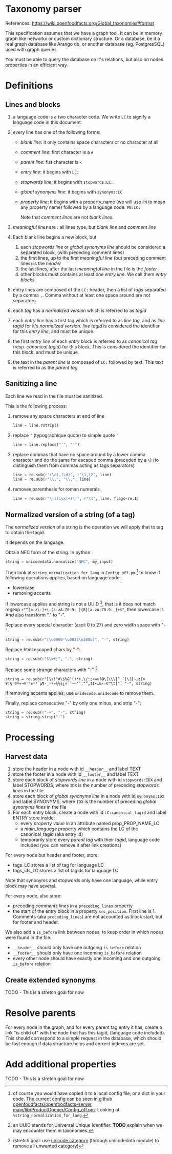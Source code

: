 # Taxonomy parser

References: https://wiki.openfoodfacts.org/Global_taxonomies#format

This specification assumes that we have a graph tool.
It can be in memory graph like networkx or custom dictionary structure.
Or a database, be it a real graph database like Arango db, or another database (eg. PostgresSQL) used with graph queries.

You must be able to query the database on it's relations, but also on nodes properties in an efficient way.

# Definitions

## Lines and blocks

1. a language code is a two character code. We write `LC` to signify a language code in this document.
1. every line has one of the following forms:

   - _blank line_: it only contains space characters or no character at all
   - _comment line_: first character is a `#`
   - _parent line_: fist character is `<`
   - _entry line_: it begins with `LC:`
   - _stopwords line_: it begins with `stopwords:LC:`
   - _global synonyms line_: it begins with `synonyms:LC`
   - _property line_: it begins with a property_name
     (we will use `PN` to mean any property name)
     followed by a language code: `PN:LC:`

     Note that _comment lines_ are not _blank lines_.

1. _meaningful lines_ are : all lines type,
   but _blank line_ and _comment line_
1. Each blank line begins a new block, but
   1. each _stopwords line_ or _global synonyms line_
      should be considered a separated block,
      (with preceding comment lines)
   1. the first lines, up to the first _meaningful line_
      (but preceding comment lines) is the _header_
   1. the last lines, after the last _meaningful line_ in the file
      is the _footer_
   1. other blocks must contains at least one _entry line_.
      We call them _entry blocks_
1. entry lines are composed of the `LC:` header,
   then a list of _tags_ separated by a comma `,`.
   Comma without at least one space around are not separators.
1. each _tag_ has a _normalized version_ which is referred to as _tagid_
1. each _entry line_ has a first tag which is referred to as _line tag_,
   and as _line tagid_ for it's _normalized version_.
   _line tagid_ is considered the identifier for this _entry line_,
   and must be unique.
1. the first _entry line_ of each _entry block_
   is referred to as _canonical tag_ (resp. _canonical tagid_)
   for this block.
   This is considered the identifier for this block, and must be unique.
1. the text in the _parent line_ is composed of `LC:` followed by text.
   This text is referred to as the _parent tag_

## Sanitizing a line

Each line we read in the file must be sanitized.

This is the following process:

1. remove any space characters at end of line
   ```python
   line = line.rstrip()
   ```
1. replace `’` (typographique quote) to simple quote `'`
   ```python
   line = line.replace("’", "'")
   ```
1. replace commas that have no space around by a lower comma character
   and do the same for escaped comma (preceded by a `\`)
   (to distinguish them from commas acting as tags separators)
   ```python
   line = re.sub(r"(\d),(\d)", r"\1‚\2", line)
   line = re.sub(r"\\,", "\\‚", line)
   ```
1. removes parenthesis for roman numerals
   ```python
   line = re.sub(r"\(([ivx]+)\)", r"\1", line, flags=re.I)
   ```

## Normalized version of a string (of a tag)

The _normalized version_ of a string is the operation
we will apply that to tag to obtain the tagid.

It depends on the language.

Obtain NFC form of the string. In python:

```python
string = unicodedata.normalize("NFC", my_input)
```

Then look at `string_normalization_for_lang` in `Config_off.pm` [^string_config]
to know if following operations applies, based on language code:

- lowercase
- removing accents

If lowercase applies and string is not a UUID [^uuid], that is it does not match regexp `r"^[a-z\-]+\.[a-zA-Z0-9-_]{8}[a-zA-Z0-9-_]+$"`,
then lowercase it. And also transform "." to "-".

Replace every special character (ascii 0 to 27) and zero width space with "-":

```python
string = re.sub(r"[\u0000-\u0027\u200b]", "-", string)
```

Replace html escaped chars by "-":

```python
string = re.sub(r"&\w+;", "-", string)
```

Replace some strange characters with "-" [^stretch_weird_chars]:

```
string = re.sub(r"[\s!"#\$%&'()*+,\/:;<=>?@\[\\\]^_`{\|}~¡¢£¤¥¦§¨©ª«¬®¯°±²³´µ¶·¸¹º»¼½¾¿×ˆ˜–—‘’‚“”„†‡•…‰‹›€™\t]", "-", string)
```

If removing accents applies, use `unidecode.unidecode` to remove them.

Finally, replace consecutive "-" by only one minus, and strip "-":

```python
string = re.sub(r"-+", "-", string)
string = string.strip("-")
```

[^uuid]:
    an UUID stands for Universal Unique Identifier.
    **TODO** explain when we may encounter them in taxonomies.

[^string_config]:
    of course you would have copied it to a local config file, or a dict in your code.
    The current config can be seen in github [openfoodfacts/openfoodfacts-server main/lib/ProductOpener/Config_off.pm](https://github.com/openfoodfacts/openfoodfacts-server/blob/main/lib/ProductOpener/Config_off.pm).
    Looking at `%string_normalization_for_lang`.

[^stretch_weird_chars]: (stretch goal: use [unicode category](https://www.compart.com/en/unicode/category) (through unicodedata module) to remove all unwanted category)

# Processing

## Harvest data

1. store the header in a node with id `__header__` and label TEXT
1. store the footer in a node with id `__footer__` and label TEXT
1. store each block of _stopwords line_ in a node with id `stopwords:IDX`
   and label STOPWORDS,
   where `IDX` is the number of preceding _stopwords lines_ in the file
1. store each block of _global synonyms line_
   in a node with id `synonyms:IDX`
   and label SYNONYMS,
   where `IDX` is the number of preceding _global synonyms lines_
   in the file
1. For each entry block, create a node with id `LC:canonical_tagid`
   and label ENTRY
   store inside:
   - every _property value_ in an attribute named prop_PROP_NAME_LC
   - a _main_language_ property which contains the LC of the canonical_tagid (aka entry id)
   - temporarily store every _parent tag_ with their _tagid_,
     language code included (you can remove it after link creations)

For every node but header and footer, store:

- tags_LC stores a list of tag for language LC
- tags_ids_LC stores a list of tagids for language LC

Note that synonyms and stopwords only have one language, while entry block may have several.

For every node, also store:

- preceding _comments lines_ in a `preceding_lines` property
- the start of the entry block in a property `src_position`. First line is 1.
  Comments (aka `preceding_lines`) are not accounted as block start, but for footer and header.

We also add a `is_before` link between nodes, to keep order in which nodes were found in the file.

- `__header__` should only have one outgoing `is_before` relation
- `__footer__` should only have one incoming `is_before` relation
- every other node should have exactly one incoming and one outgoing `is_before` relation

## Create extended synonyms

TODO - This is a stretch goal for now

# Resolve parents

For every node in the graph, and for every parent tag entry it has,
create a link "is child of" with the node that has this tagid, (language code included).
This should correspond to a simple request in the database, which should be fast enough if data structure helps and correct indexes are set.

# Add additional properties

TODO - This is a stretch goal for now
